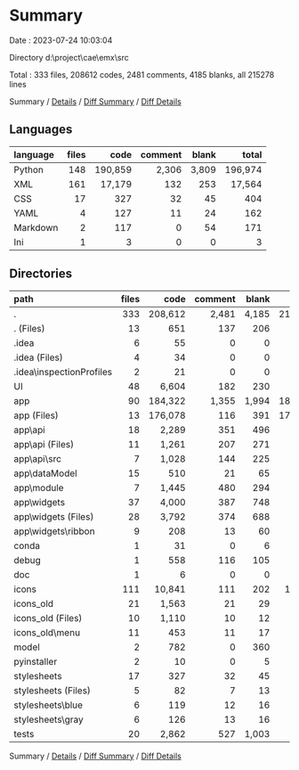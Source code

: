 # Summary

Date : 2023-07-24 10:03:04

Directory d:\\project\\cae\\emx\\src

Total : 333 files,  208612 codes, 2481 comments, 4185 blanks, all 215278 lines

Summary / [Details](details.md) / [Diff Summary](diff.md) / [Diff Details](diff-details.md)

## Languages
| language | files | code | comment | blank | total |
| :--- | ---: | ---: | ---: | ---: | ---: |
| Python | 148 | 190,859 | 2,306 | 3,809 | 196,974 |
| XML | 161 | 17,179 | 132 | 253 | 17,564 |
| CSS | 17 | 327 | 32 | 45 | 404 |
| YAML | 4 | 127 | 11 | 24 | 162 |
| Markdown | 2 | 117 | 0 | 54 | 171 |
| Ini | 1 | 3 | 0 | 0 | 3 |

## Directories
| path | files | code | comment | blank | total |
| :--- | ---: | ---: | ---: | ---: | ---: |
| . | 333 | 208,612 | 2,481 | 4,185 | 215,278 |
| . (Files) | 13 | 651 | 137 | 206 | 994 |
| .idea | 6 | 55 | 0 | 0 | 55 |
| .idea (Files) | 4 | 34 | 0 | 0 | 34 |
| .idea\\inspectionProfiles | 2 | 21 | 0 | 0 | 21 |
| UI | 48 | 6,604 | 182 | 230 | 7,016 |
| app | 90 | 184,322 | 1,355 | 1,994 | 187,671 |
| app (Files) | 13 | 176,078 | 116 | 391 | 176,585 |
| app\\api | 18 | 2,289 | 351 | 496 | 3,136 |
| app\\api (Files) | 11 | 1,261 | 207 | 271 | 1,739 |
| app\\api\\src | 7 | 1,028 | 144 | 225 | 1,397 |
| app\\dataModel | 15 | 510 | 21 | 65 | 596 |
| app\\module | 7 | 1,445 | 480 | 294 | 2,219 |
| app\\widgets | 37 | 4,000 | 387 | 748 | 5,135 |
| app\\widgets (Files) | 28 | 3,792 | 374 | 688 | 4,854 |
| app\\widgets\\ribbon | 9 | 208 | 13 | 60 | 281 |
| conda | 1 | 31 | 0 | 6 | 37 |
| debug | 1 | 558 | 116 | 105 | 779 |
| doc | 1 | 6 | 0 | 0 | 6 |
| icons | 111 | 10,841 | 111 | 202 | 11,154 |
| icons_old | 21 | 1,563 | 21 | 29 | 1,613 |
| icons_old (Files) | 10 | 1,110 | 10 | 12 | 1,132 |
| icons_old\\menu | 11 | 453 | 11 | 17 | 481 |
| model | 2 | 782 | 0 | 360 | 1,142 |
| pyinstaller | 2 | 10 | 0 | 5 | 15 |
| stylesheets | 17 | 327 | 32 | 45 | 404 |
| stylesheets (Files) | 5 | 82 | 7 | 13 | 102 |
| stylesheets\\blue | 6 | 119 | 12 | 16 | 147 |
| stylesheets\\gray | 6 | 126 | 13 | 16 | 155 |
| tests | 20 | 2,862 | 527 | 1,003 | 4,392 |

Summary / [Details](details.md) / [Diff Summary](diff.md) / [Diff Details](diff-details.md)